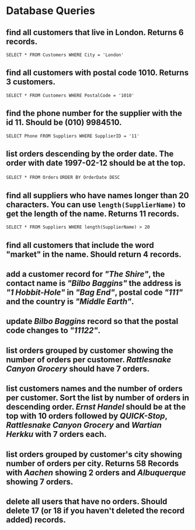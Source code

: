 # Database Queries

## find all customers that live in London. Returns 6 records.

`SELECT * FROM Customers WHERE City = 'London'`

## find all customers with postal code 1010. Returns 3 customers.

`SELECT * FROM Customers WHERE PostalCode = '1010'`

## find the phone number for the supplier with the id 11. Should be (010) 9984510.

`SELECT Phone FROM Suppliers WHERE SupplierID = '11'`

## list orders descending by the order date. The order with date 1997-02-12 should be at the top.

`SELECT * FROM Orders`
`ORDER BY OrderDate DESC`

## find all suppliers who have names longer than 20 characters. You can use `length(SupplierName)` to get the length of the name. Returns 11 records.

`SELECT * FROM Suppliers WHERE length(SupplierName) > 20`

## find all customers that include the word "market" in the name. Should return 4 records.

## add a customer record for _"The Shire"_, the contact name is _"Bilbo Baggins"_ the address is _"1 Hobbit-Hole"_ in _"Bag End"_, postal code _"111"_ and the country is _"Middle Earth"_.

## update _Bilbo Baggins_ record so that the postal code changes to _"11122"_.

## list orders grouped by customer showing the number of orders per customer. _Rattlesnake Canyon Grocery_ should have 7 orders.

## list customers names and the number of orders per customer. Sort the list by number of orders in descending order. _Ernst Handel_ should be at the top with 10 orders followed by _QUICK-Stop_, _Rattlesnake Canyon Grocery_ and _Wartian Herkku_ with 7 orders each.

## list orders grouped by customer's city showing number of orders per city. Returns 58 Records with _Aachen_ showing 2 orders and _Albuquerque_ showing 7 orders.

## delete all users that have no orders. Should delete 17 (or 18 if you haven't deleted the record added) records.
